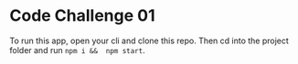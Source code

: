 # Code Challenge 01
To run this app, open your cli and clone this repo. Then cd into the project folder and run `npm i &&  npm start`.